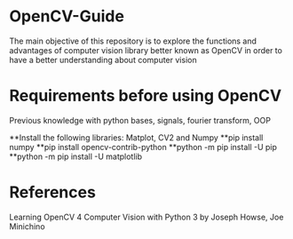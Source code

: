 # OpenCV-Guide
The main objective of this repository is to explore the functions and advantages of computer vision library better known as OpenCV in order to have a better understanding about computer vision

# Requirements before using OpenCV
Previous knowledge with python bases, signals, fourier transform, OOP

**Install the following libraries: Matplot, CV2 and Numpy
**pip install numpy
**pip install opencv-contrib-python
**python -m pip install -U pip
**python -m pip install -U matplotlib

# References
Learning OpenCV 4 Computer Vision with Python 3 by Joseph Howse, Joe Minichino
